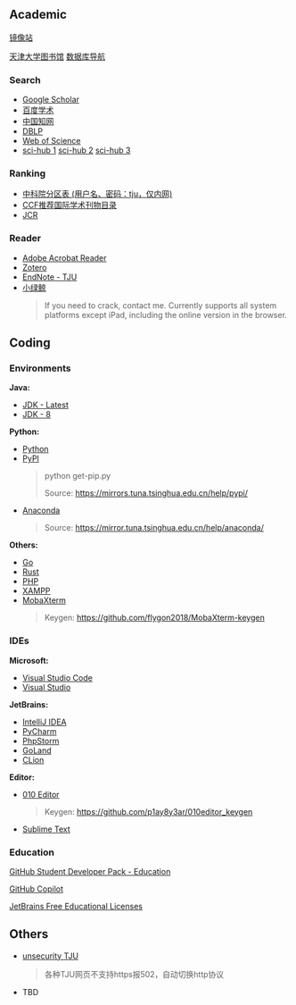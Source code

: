 ## Academic

[镜像站](https://mirror.js.org/)

[天津大学图书馆](https://home.lib.tju.edu.cn/) [数据库导航](https://wisdom.chaoxing.com/newwisdom/doordatabase/database.html?pageId=60640&wfwfid=25111&sw=)

### Search

- [Google Scholar](https://scholar.google.com/)
- [百度学术](https://xueshu.baidu.com/)
- [中国知网](https://www.cnki.net/)
- [DBLP](https://dblp.uni-trier.de/)
- [Web of Science](https://webofscience.clarivate.cn/wos/alldb/basic-search)
- [sci-hub 1](https://sci-hub.se/)  [sci-hub 2](https://sci-hub.ru/)  [sci-hub 3](https://sci-hub.ren/)

### Ranking

- [中科院分区表  (用户名、密码：tju，仅内网)](https://www.fenqubiao.com/Default.aspx)
- [CCF推荐国际学术刊物目录](https://www.ccf.org.cn/Academic_Evaluation/By_category/)
- [JCR](https://jcr.clarivate.com/jcr/home)

### Reader

- [Adobe Acrobat Reader](https://get.adobe.com/reader/)
- [Zotero](https://www.zotero.org/download/)
- [EndNote - TJU](https://home.lib.tju.edu.cn/engine2/general/more?t=8068AF879988C81D287725F43F903A645CF7B8815A97FCC771D017C498D1466D7EE9776D343A1A83&pageId=60640&wfwfid=25111&websiteId=47019)
- [小绿鲸](https://www.xljsci.com/)  
  > If you need to crack, contact me. Currently supports all system platforms except iPad, including the online version in the browser.

## Coding

### Environments

**Java:** 

- [JDK - Latest](https://www.oracle.com/java/technologies/downloads/)
- [JDK - 8](https://www.oracle.com/java/technologies/javase/javase8-archive-downloads.html)

**Python:**  

- [Python](https://www.python.org/)
- [PyPI](https://bootstrap.pypa.io/get-pip.py)
  > python get-pip.py
  >
  > Source: https://mirrors.tuna.tsinghua.edu.cn/help/pypi/
- [Anaconda](https://www.anaconda.com/download/success)
  > Source: https://mirror.tuna.tsinghua.edu.cn/help/anaconda/

**Others:**

- [Go](https://go.dev/dl/)
- [Rust](https://www.rust-lang.org/tools/install)
- [PHP](https://www.php.net/downloads.php)
- [XAMPP](https://www.apachefriends.org/)
- [MobaXterm](https://mobaxterm.mobatek.net/)
  > Keygen: https://github.com/flygon2018/MobaXterm-keygen

### IDEs

**Microsoft:**

- [Visual Studio Code](https://code.visualstudio.com/Download)
- [Visual Studio](https://visualstudio.microsoft.com/downloads/)

**JetBrains:**

- [IntelliJ IDEA](https://www.jetbrains.com/idea/)
- [PyCharm](https://www.jetbrains.com/pycharm/)
- [PhpStorm](https://www.jetbrains.com/phpstorm/)
- [GoLand](https://www.jetbrains.com/go/)
- [CLion](https://www.jetbrains.com/clion/)

**Editor:**

- [010 Editor](https://www.sweetscape.com/010editor/)
  > Keygen: https://github.com/p1ay8y3ar/010editor_keygen
- [Sublime Text](https://www.sublimetext.com/)

### Education

[GitHub Student Developer Pack - Education](https://education.github.com/pack)

[GitHub Copilot](https://github.com/settings/copilot)

[JetBrains Free Educational Licenses](https://www.jetbrains.com/shop/eform/students)

## Others

- [unsecurity TJU](https://gist.github.com/WWILLV/95e8ffa8d72fdd07eab67bb6b1104293/raw/d79622ec675e25c81a242e449db4148b513e5e4e/unsecurity_TJU.user.js)
  > 各种TJU网页不支持https报502，自动切换http协议
- TBD
